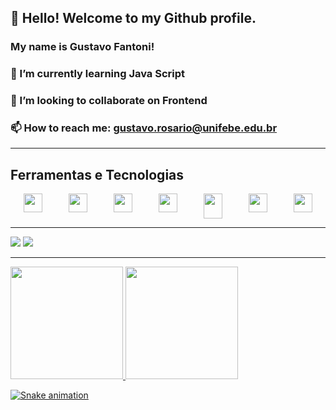  ## 👋 Hello! Welcome to my Github profile.
 ### My name is Gustavo Fantoni!

### 🌱 I’m currently learning Java Script
### 👯 I’m looking to collaborate on Frontend
### 📫 How to reach me: gustavo.rosario@unifebe.edu.br

<hr>

## Ferramentas e Tecnologias
<div style="display: flex; justify-content: space-around">
            <img src="https://cdn.jsdelivr.net/gh/devicons/devicon/icons/arduino/arduino-original-wordmark.svg" width="30" height="30" />
            <img src="https://cdn.jsdelivr.net/gh/devicons/devicon/icons/css3/css3-original.svg" width="30" height="30"/>
            <img src="https://cdn.jsdelivr.net/gh/devicons/devicon/icons/figma/figma-original.svg" width="30" height="30"/>
            <img src="https://cdn.jsdelivr.net/gh/devicons/devicon/icons/html5/html5-original.svg" width="30" height="30"/>  
            <img src="https://cdn.jsdelivr.net/gh/devicons/devicon/icons/java/java-original.svg" width="30" height="40"/>
            <img src="https://cdn.jsdelivr.net/gh/devicons/devicon/icons/javascript/javascript-original.svg" width="30" height="30"/>
            <img src="https://cdn.jsdelivr.net/gh/devicons/devicon/icons/vscode/vscode-original.svg" width="30" height="30"/>
</div>
<hr>
  <div>
            <a href = "mailto:gustavo.rosario@unifebe.edu.br"><img loading="lazy" src="https://img.shields.io/badge/Gmail-D14836?style=for-the-badge&logo=gmail&logoColor=white" target="_blank"></a>
            <a href="https://instagram.com/gustavo_fantoni_05" target="_blank"><img loading="lazy" src="https://img.shields.io/badge/-Instagram-%23E4405F?style=for-the-badge&logo=instagram&logoColor=white" target="_blank"></a>
  </div>
  <hr>
  <div>
 <a href="https://github.com/GustavoFantoni">
 <img loading="lazy" height="180em" src="https://github-readme-stats.vercel.app/api/top-langs/?username=GustavoFantoni&layout=compact&langs_count=7&theme=dracula"/>
 <img loading="lazy" height="180em" src="https://github-readme-stats.vercel.app/api?username=GustavoFantoni&show_icons=true&theme=dracula&include_all_commits=true&count_private=true"/>
</div>
  
![Snake animation](https://github.com/GustavoFantoni/GustavoFantoni/blob/output/github-contribution-grid-snake.svg)

